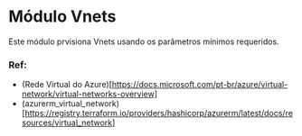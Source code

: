 # Módulo Vnets
Este módulo prvisiona Vnets usando os parâmetros mínimos requeridos. 

### Ref:
- (Rede Virtual do Azure)[https://docs.microsoft.com/pt-br/azure/virtual-network/virtual-networks-overview]
- (azurerm_virtual_network)[https://registry.terraform.io/providers/hashicorp/azurerm/latest/docs/resources/virtual_network]
  